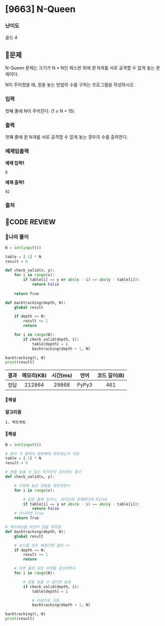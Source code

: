 # [9663] N-Queen

### **난이도**
골드 4
## **📝문제**
N-Queen 문제는 크기가 N × N인 체스판 위에 퀸 N개를 서로 공격할 수 없게 놓는 문제이다.

N이 주어졌을 때, 퀸을 놓는 방법의 수를 구하는 프로그램을 작성하시오.
### **입력**
첫째 줄에 N이 주어진다. (1 ≤ N < 15)
### **출력**
첫째 줄에 퀸 N개를 서로 공격할 수 없게 놓는 경우의 수를 출력한다.
### **예제입출력**

**예제 입력1**

```
8
```

**예제 출력1**

```
92
```

### **출처**

## **🧐CODE REVIEW**

### **🧾나의 풀이**

```python
N = int(input())

table = [-1] * N
result = 0

def check_valid(x, y):
    for i in range(x):
        if table[i] == y or abs(x - i) == abs(y - table[i]):
            return False
    
    return True

def backtracking(depth, N):
    global result

    if depth == N:
        result += 1
        return

    for i in range(N):
        if check_valid(depth, i):
            table[depth] = i
            backtracking(depth + 1, N)

backtracking(0, N)
print(result)
```

결과	| 메모리(KB) |	시간(ms) |	언어 |	코드 길이(B)
:----:|:-----:|:-----:|:-----:|:--------:
정답|212864|29868|PyPy3|461
#### **📝해설**

**알고리즘**
```
1. 백트래킹
```

#### **📝해설**

```python
N = int(input())

# 퀸이 각 열에서 몇번째에 위치하는지 저장
table = [-1] * N
result = 0

# 퀸을 놓을 수 있는 위치인지 검사하는 함수
def check_valid(x, y):

    # 이전에 놓은 퀸들을 확인하면서
    for i in range(x):

        # 같은 줄에 있거나, 대각선에 존재한다면 False
        if table[i] == y or abs(x - i) == abs(y - table[i]):
            return False
    # 아니라면 True
    return True

# 백트래킹을 하면서 퀸을 위치함
def backtracking(depth, N):
    global result

    # 보드를 모두 채웠다면 결과 ++
    if depth == N:
        result += 1
        return

    # 이번 줄의 모든 위치를 검사하면서
    for i in range(N):

        # 퀸을 놓을 수 있다면 놓음
        if check_valid(depth, i):
            table[depth] = i

            # 다음으로 이동
            backtracking(depth + 1, N)

backtracking(0, N)
print(result)
```